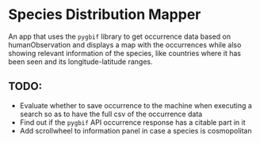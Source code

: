 # Species Distribution Mapper

An app that uses the `pygbif` library to get occurrence data based on humanObservation and displays a map with the occurrences while also showing relevant information of the species, like countries where it has been seen and its longitude-latitude ranges.

## TODO:
* Evaluate whether to save occurrence to the machine when executing a search so as to have the full csv of the occurrence data
* Find out if the `pygbif` API occurrence response has a citable part in it
* Add scrollwheel to information panel in case a species is cosmopolitan
